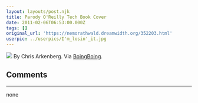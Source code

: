 ```yaml
---
layout: layouts/post.njk
title: Parody O'Reilly Tech Book Cover
date: 2011-02-06T06:53:00.000Z
tags: []
original_url: 'https://nemorathwald.dreamwidth.org/352203.html'
userpic: ../userpics/I'm_losin'_it.jpg
---
```

![](https://lh3.googleusercontent.com/_ENXtTKU9j1A/TU5EoS7zVeI/AAAAAAAAIVo/AJGPQbJn2O4/s800/Oh_Fuck_The_Acid_Is_Kicking_In.jpg) By Chris Arkenberg. Via [BoingBoing](http://www.boingboing.net/2011/02/04/spoof-of-classic-ore.html).

## Comments

---

none
